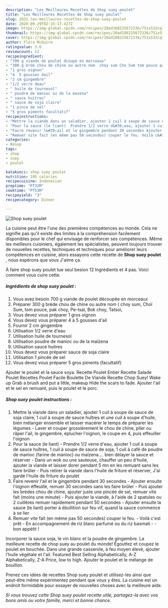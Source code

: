 ```yaml
---
description: "Les Meilleures Recettes de Shop suey poulet"
title: "Les Meilleures Recettes de Shop suey poulet"
slug: 2032-les-meilleures-recettes-de-shop-suey-poulet
date: 2020-09-29T02:33:17.427Z
image: https://img-global.cpcdn.com/recipes/20ad188225672336/751x532cq70/shop-suey-poulet-photo-principale-de-la-recette.jpg
thumbnail: https://img-global.cpcdn.com/recipes/20ad188225672336/751x532cq70/shop-suey-poulet-photo-principale-de-la-recette.jpg
cover: https://img-global.cpcdn.com/recipes/20ad188225672336/751x532cq70/shop-suey-poulet-photo-principale-de-la-recette.jpg
author: Flora McGuire
ratingvalue: 3.6
reviewcount: 12
recipeingredient:
- "700 g viande de poulet dcoupe en morceaux"
- "300 g brde chou de chine ou autre nom  choy sum Cho Sum tom pouce pak choy Petsa Bok choy Tatsoi"
- "1 gros oignon"
- "4  5 gousses dail"
- "2 cm gingembre"
- "1/2 verre deau"
- " huile de tournesol"
- " poudre de manioc ou de la mazena"
- " sauce huitres"
- " sauce de soja claire"
- "1 pince de sel"
- "5 gros piments facultatif"
recipeinstructions:
- "Mettre la viande dans un saladier, ajouter 1 cuil à soupe de sauce de soja claire, 1 cuil à soupe de sauce huîtres et une cuil à soupe d&#39;huile, bien mélanger ensemble et laisser macérer le temps de préparer les légumes Laver et couper grossièrement le chou de chine, piler ou râper l&#39;ail, le gingembre, éplucher l&#39;oignon, le coupe en 4, puis effeuiller l&#39;oignon"
- "Pour la sauce (le liant)  Prendre 1/2 verre d&#39;eau, ajouter 1 cuil à soupe de sauce huîtres, 1 cuil à soupe de sauce de soja, 1 cuil à café de poudre de manioc (farine de manioc) ou maïzena.... bien délayer la sauce et réserver Dans un wok ou une sauteuse, chauffer un peu d&#39;huile, ajouter la viande et laisser dorer pendant 5 mn en les remuant sans les faire brûler Puis retirer la viande dans l&#39;huile de friture et réserver, J&#39;ai gardé l&#39;huile de friture du poulet"
- "Faire revenir l&#39;ail et le gingembre pendant 30 secondes Ajouter ensuite l&#39;oignon éffeuillé, remuer 30 secondes sans les faire brûler Puis ajouter les brèdes chou de chine, ajouter juste une pincée de sel, remuer vite fait (moins une minute) Puis ajouter la viande, à l&#39;aide de 2 spatules ou 2 cuillères remuer rapidement pendant 50 secondes Ajouter ensuite la sauce (le liant) porter à ébullition sur feu vif, quand la sauce commence à se lier"
- "Remuer vite fait (en même pas 50 secondes) couper le feu. Voilà c&#39;est prêt  En accompagnement de riz blanc parfumé ou du riz basmati  bon appétit !"
categories:
- Resep
tags:
- shop
- suey
- poulet

katakunci: shop suey poulet 
nutrition: 195 calories
recipecuisine: Indonesian
preptime: "PT32M"
cooktime: "PT53M"
recipeyield: "3"
recipecategory: Dinner

---
```



![Shop suey poulet](https://img-global.cpcdn.com/recipes/20ad188225672336/751x532cq70/shop-suey-poulet-photo-principale-de-la-recette.jpg)

La cuisine peut être l'une des premières compétences au monde. Cela ne signifie pas qu'il existe des limites à la compréhension facilement disponibles pour le chef qui envisage de renforcer ses compétences. Même les meilleurs cuisiniers, également les spécialistes, peuvent toujours trouver de nouvelles recettes, techniques et techniques pour améliorer leurs compétences en cuisine, alors essayons cette recette de <strong> Shop suey poulet </strong>, nous espérons que vous J'aime ça.

<!--inarticleads1-->

À faire shop suey poulet tue seul besion 12 Ingrédients et 4 pas. Voici comment vous cuire cette.

##### Ingrédients de shop suey poulet :

1. Vous avez besoin 700 g viande de poulet découpée en morceaux
1. Préparer 300 g brède chou de chine ou autre nom ( choy sum, Choï Sum, tom pouce, pak choy, Pe-tsaï, Bok choy, Tatsoi,
1. Vous devez vous préparer 1 gros oignon
1. Vous devez vous préparer 4 à 5 gousses d&#39;ail
1. Fournir 2 cm gingembre
1. Utilisation 1/2 verre d&#39;eau
1. Utilisation  huile de tournesol
1. Utilisation  poudre de manioc ou de la maïzena
1. Utilisation  sauce huitres
1. Vous devez vous préparer  sauce de soja claire
1. Utilisation 1 pincée de sel
1. Vous devez vous préparer 5 gros piments (facultatif)


Ajouter le poulet et la sauce soya. Recette Poulet Entier Recette Salade Poulet Recettes Poulet Facile Boulette De Viande Recette Chop Suey! Wake up Grab a brush and put a little, makeup Hide the scars to fade. Ajouter l&#39;ail et le sel en remuant, puis le poulet et le porc. 

<!--inarticleads2-->

##### Shop suey poulet instructions :

1. Mettre la viande dans un saladier, ajouter 1 cuil à soupe de sauce de soja claire, 1 cuil à soupe de sauce huîtres et une cuil à soupe d&#39;huile, bien mélanger ensemble et laisser macérer le temps de préparer les légumes - Laver et couper grossièrement le chou de chine, piler ou râper l&#39;ail, le gingembre, éplucher l&#39;oignon, le coupe en 4, puis effeuiller l&#39;oignon
1. Pour la sauce (le liant)  - Prendre 1/2 verre d&#39;eau, ajouter 1 cuil à soupe de sauce huîtres, 1 cuil à soupe de sauce de soja, 1 cuil à café de poudre de manioc (farine de manioc) ou maïzena.... bien délayer la sauce et réserver - Dans un wok ou une sauteuse, chauffer un peu d&#39;huile, ajouter la viande et laisser dorer pendant 5 mn en les remuant sans les faire brûler - Puis retirer la viande dans l&#39;huile de friture et réserver, J&#39;ai gardé l&#39;huile de friture du poulet
1. Faire revenir l&#39;ail et le gingembre pendant 30 secondes - Ajouter ensuite l&#39;oignon éffeuillé, remuer 30 secondes sans les faire brûler - Puis ajouter les brèdes chou de chine, ajouter juste une pincée de sel, remuer vite fait (moins une minute) - Puis ajouter la viande, à l&#39;aide de 2 spatules ou 2 cuillères remuer rapidement pendant 50 secondes - Ajouter ensuite la sauce (le liant) porter à ébullition sur feu vif, quand la sauce commence à se lier
1. Remuer vite fait (en même pas 50 secondes) couper le feu. - Voilà c&#39;est prêt  - En accompagnement de riz blanc parfumé ou du riz basmati -  - bon appétit !


Incorporer la sauce soja, le vin blanc et la poudre de gingembre. La meilleure recette de chop suey au poulet du monde! Égouttez et coupez le poulet en bouchée. Dans une grande casserole, à feu moyen élevé, ajouter l&#39;huile végétale et l&#39;ail. Featured Best Selling Alphabetically, A-Z Alphabetically, Z-A Price, low to high. Ajouter le poulet et le mélange de bouillon. 

<!--inarticleads1-->

<p>
Prenez ces idées de recettes Shop suey poulet et utilisez-les ainsi que peut-être même expérimentez pendant que vous y êtes. La cuisine est un endroit formidable pour essayer de nouvelles choses avec la meilleure aide.
</p>

<p>
<i>Si vous trouvez cette Shop suey poulet recette utile, partagez-la avec vos bons amis ou votre famille, merci et bonne chance.</i>
</p>
